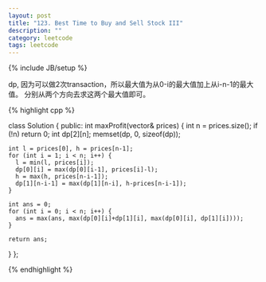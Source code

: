 ```yaml
---
layout: post
title: "123. Best Time to Buy and Sell Stock III"
description: ""
category: leetcode
tags: leetcode
---
```

{% include JB/setup %}

dp, 因为可以做2次transaction，所以最大值为从0-i的最大值加上从i-n-1的最大值。
分别从两个方向去求这两个最大值即可。

{% highlight cpp %}

class Solution {
public:
  int maxProfit(vector<int>& prices) {
    int n = prices.size();
    if (!n) return 0;
    int dp[2][n];
    memset(dp, 0, sizeof(dp));
    
    int l = prices[0], h = prices[n-1];
    for (int i = 1; i < n; i++) {
      l = min(l, prices[i]);
      dp[0][i] = max(dp[0][i-1], prices[i]-l);
      h = max(h, prices[n-i-1]);
      dp[1][n-i-1] = max(dp[1][n-i], h-prices[n-i-1]);
    }
    
    int ans = 0;
    for (int i = 0; i < n; i++) {
      ans = max(ans, max(dp[0][i]+dp[1][i], max(dp[0][i], dp[1][i])));
    }
    
    return ans;
  }
};

{% endhighlight %}